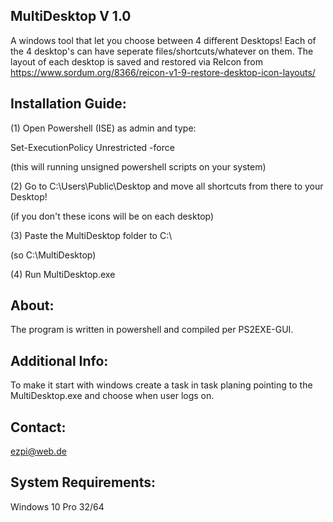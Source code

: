 MultiDesktop V 1.0
------------------
A windows tool that let you choose between 4 different Desktops!
Each of the 4 desktop's can have seperate files/shortcuts/whatever on them.
The layout of each desktop is saved and restored via ReIcon from https://www.sordum.org/8366/reicon-v1-9-restore-desktop-icon-layouts/

Installation Guide:
-------------------
(1) Open Powershell (ISE) as admin and type: 

Set-ExecutionPolicy Unrestricted -force

(this will running unsigned powershell scripts on your system)

(2) Go to C:\Users\Public\Desktop and move all shortcuts from there to your Desktop!

(if you don't these icons will be on each desktop)

(3) Paste the MultiDesktop folder to C:\

(so C:\MultiDesktop\)

(4) Run MultiDesktop.exe

About:
------
The program is written in powershell and compiled per PS2EXE-GUI.

Additional Info:
----------------
To make it start with windows create a task in task planing pointing to the MultiDesktop.exe and choose when user logs on.

Contact:
--------
ezpi@web.de

System Requirements:
--------------------
Windows 10 Pro 32/64
